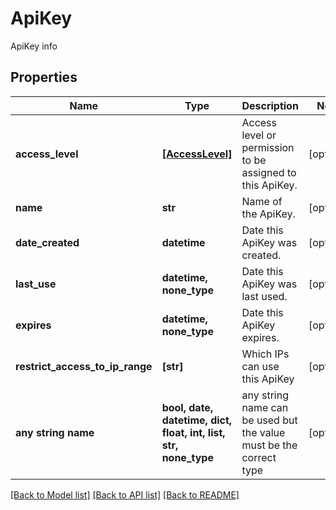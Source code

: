 # ApiKey

ApiKey info

## Properties
Name | Type | Description | Notes
------------ | ------------- | ------------- | -------------
**access_level** | [**[AccessLevel]**](AccessLevel.md) | Access level or permission to be assigned to this ApiKey. | [optional] 
**name** | **str** | Name of the ApiKey. | [optional] 
**date_created** | **datetime** | Date this ApiKey was created. | [optional] 
**last_use** | **datetime, none_type** | Date this ApiKey was last used. | [optional] 
**expires** | **datetime, none_type** | Date this ApiKey expires. | [optional] 
**restrict_access_to_ip_range** | **[str]** | Which IPs can use this ApiKey | [optional] 
**any string name** | **bool, date, datetime, dict, float, int, list, str, none_type** | any string name can be used but the value must be the correct type | [optional]

[[Back to Model list]](../README.md#documentation-for-models) [[Back to API list]](../README.md#documentation-for-api-endpoints) [[Back to README]](../README.md)


